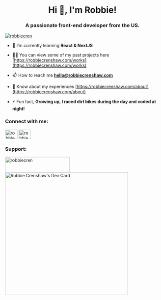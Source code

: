 <h1 align="center">Hi 👋, I'm Robbie!</h1>
<h3 align="center">A passionate front-end developer from the US.</h3>

<p align="left"> <a href="https://twitter.com/robbiecren" target="blank"><img src="https://img.shields.io/twitter/follow/robbiecren?logo=twitter&style=for-the-badge" alt="robbiecren" /></a> </p>

- 🌱 I’m currently learning **React & NextJS**

- 👨‍💻 You can view some of my past projects here [https://robbiecrenshaw.com/works](https://robbiecrenshaw.com/works)

- 📫 How to reach me **hello@robbiecrenshaw.com**

- 📄 Know about my experiences [https://robbiecrenshaw.com/about](https://robbiecrenshaw.com/about)

- ⚡ Fun fact, **Growing up, I raced dirt bikes during the day and coded at night!**

<h3 align="left">Connect with me:</h3>
<p align="left">
<a href="https://codepen.io/robbiecren07" target="blank"><img align="center" src="https://raw.githubusercontent.com/rahuldkjain/github-profile-readme-generator/master/src/images/icons/Social/codepen.svg" alt="robbiecren07" height="30" width="40" /></a>
<a href="https://twitter.com/robbiecren" target="blank"><img align="center" src="https://raw.githubusercontent.com/rahuldkjain/github-profile-readme-generator/master/src/images/icons/Social/twitter.svg" alt="robbiecren" height="30" width="40" /></a>
</p>

<h3 align="left">Support:</h3>
<p><a href="https://www.buymeacoffee.com/robbiecren"> <img align="left" src="https://cdn.buymeacoffee.com/buttons/v2/default-yellow.png" height="50" width="210" alt="robbiecren" /></a></p><br><br>


<a href="https://app.daily.dev/robbiecren"><img src="https://api.daily.dev/devcards/894fb7ee09de4947a6771da90487c484.png?r=eeg" width="400" alt="Robbie Crenshaw's Dev Card"/></a>
